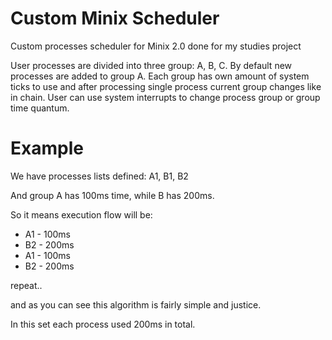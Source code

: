 # Custom Minix Scheduler
Custom processes scheduler for Minix 2.0 done for my studies project

User processes are divided into three group: A, B, C. By default new processes are added to group A.
Each group has own amount of system ticks to use and after processing single process current group changes like in chain.
User can use system interrupts to change process group or group time quantum.

# Example
We have processes lists defined: A1, B1, B2

And group A has 100ms time, while B has 200ms.

So it means execution flow will be:

* A1 - 100ms
* B2 - 200ms
* A1 - 100ms
* B2 - 200ms

repeat..


and as you can see this algorithm is fairly simple and justice.

In this set each process used 200ms in total.
